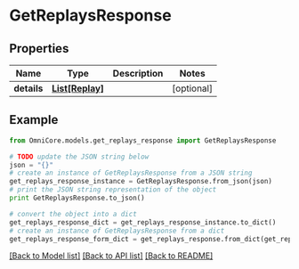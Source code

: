 # GetReplaysResponse


## Properties
Name | Type | Description | Notes
------------ | ------------- | ------------- | -------------
**details** | [**List[Replay]**](Replay.md) |  | [optional] 

## Example

```python
from OmniCore.models.get_replays_response import GetReplaysResponse

# TODO update the JSON string below
json = "{}"
# create an instance of GetReplaysResponse from a JSON string
get_replays_response_instance = GetReplaysResponse.from_json(json)
# print the JSON string representation of the object
print GetReplaysResponse.to_json()

# convert the object into a dict
get_replays_response_dict = get_replays_response_instance.to_dict()
# create an instance of GetReplaysResponse from a dict
get_replays_response_form_dict = get_replays_response.from_dict(get_replays_response_dict)
```
[[Back to Model list]](../README.md#documentation-for-models) [[Back to API list]](../README.md#documentation-for-api-endpoints) [[Back to README]](../README.md)


